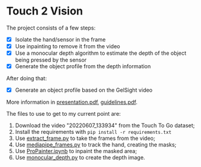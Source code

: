 # Touch 2 Vision

The project consists of a few steps:

- [X] Isolate the hand/sensor in the frame
- [X] Use inpainting to remove it from the video
- [X] Use a monocular depth algorithm to estimate the depth of the object being pressed by the sensor
- [X] Generate the object profile from the depth information

After doing that:

- [X] Generate an object profile based on the GelSight video

More information in [presentation.pdf](https://github.com/DeeJack/Touch-2-Vision/blob/main/presentation.pdf), [guidelines.pdf](https://github.com/DeeJack/Touch-2-Vision/blob/main/guidelines.pdf).

The files to use to get to my current point are:

1. Download the video "20220607_133934" from the Touch To Go dataset;
2. Install the requirements with `pip install -r requirements.txt`
3. Use [extract_frame.py](./0.%20Preparation/extract_frames.py) to take the frames from the video;
4. Use [mediapipe_frames.py](./1.%20Tracking/mediapipe_frames.py) to track the hand, creating the masks;
5. Use [ProPainter.ipynb](./2.%20Inpainting/ProPainter.ipynb) to inpaint the masked area;
6. Use [monocular_depth.py](./3.%20Depth/monocular_depth.py) to create the depth image.

